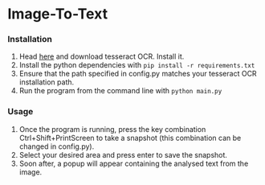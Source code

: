 ﻿# Image-To-Text

### Installation
1. Head [here](https://github.com/UB-Mannheim/tesseract/wiki "Title") and download tesseract OCR. Install it.
2. Install the python dependencies with `pip install -r requirements.txt`
3. Ensure that the path specified in config.py matches your tesseract OCR installation path.
4. Run the program from the command line with `python main.py`

### Usage
1. Once the program is running, press the key combination Ctrl+Shift+PrintScreen to take a snapshot (this combination can be changed in config.py).
2. Select your desired area and press enter to save the snapshot.
3. Soon after, a popup will appear containing the analysed text from the image.
